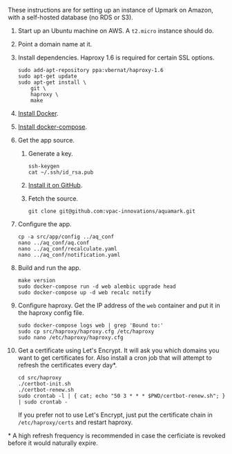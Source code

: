 These instructions are for setting up an instance of Upmark on Amazon, with a
self-hosted database (no RDS or S3).

 1. Start up an Ubuntu machine on AWS. A `t2.micro` instance should do.

 1. Point a domain name at it.

 1. Install dependencies. Haproxy 1.6 is required for certain SSL options.

    ```
    sudo add-apt-repository ppa:vbernat/haproxy-1.6
    sudo apt-get update
    sudo apt-get install \
        git \
        haproxy \
        make
    ```

 1. [Install Docker].

 1. [Install docker-compose].

 1. Get the app source.

    1. Generate a key.

        ```
        ssh-keygen
        cat ~/.ssh/id_rsa.pub
        ```

    1. [Install it on GitHub][deploy-key].

    1. Fetch the source.

        ```
        git clone git@github.com:vpac-innovations/aquamark.git
        ```

 1. Configure the app.

    ```
    cp -a src/app/config ../aq_conf
    nano ../aq_conf/aq.conf
    nano ../aq_conf/recalculate.yaml
    nano ../aq_conf/notification.yaml
    ```

 1. Build and run the app.

    ```
    make version
    sudo docker-compose run -d web alembic upgrade head
    sudo docker-compose up -d web recalc notify
    ```

 1. Configure haproxy. Get the IP address of the `web` container and put it in
    the haproxy config file.

    ```
    sudo docker-compose logs web | grep 'Bound to:'
    sudo cp src/haproxy/haproxy.cfg /etc/haproxy
    sudo nano /etc/haproxy/haproxy.cfg
    ```

 1. Get a certificate using Let's Encrypt. It will ask you which domains you
    want to get certificates for. Also install a cron job that will attempt to
    refresh the certificates every day\*.

    ```
    cd src/haproxy
    ./certbot-init.sh
    ./certbot-renew.sh
    sudo crontab -l | { cat; echo "50 3 * * * $PWD/certbot-renew.sh"; } | sudo crontab -
    ```

    If you prefer not to use Let's Encrypt, just put the certificate chain
    in `/etc/haproxy/certs` and restart haproxy.

\* A high refresh frequency is recommended in case the cerficiate is revoked
before it would naturally expire.


[Install Docker]: https://docs.docker.com/engine/installation/linux/ubuntulinux/
[Install docker-compose]: https://docs.docker.com/compose/install/
[deploy-key]: https://developer.github.com/guides/managing-deploy-keys/#deploy-keys
